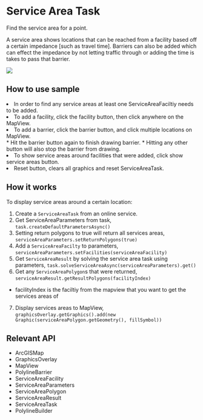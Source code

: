 # Service Area Task

Find the service area for a point.

A service area shows locations that can be reached from a facility based off a certain impedance [such as travel 
time]. Barriers can also be added which can effect the impedance by not letting traffic through or adding the time is takes to pass that barrier.

<img src="ServiceAreaTask.gif"/>

## How to use sample
<li>In order to find any service areas at least one ServiceAreaFaciltiy needs to be added.</li>
<li>To add a facility, click the facility button, then click anywhere on the MapView.</li>
<li>To add a barrier, click the barrier button, and click multiple locations on MapView.</li>
* Hit the barrier button again to finish drawing barrier.
* Hitting any other button will also stop the barrier from drawing.
<li>To show service areas around facilities that were added, click show service areas button.</li>
<li>Reset button, clears all graphics and reset ServiceAreaTask.</li>

## How it works

To display service areas around a certain location:


1. Create a `ServiceAreaTask` from an online service.
2. Get ServiceAreaParameters from task, `task.createDefaultParametersAsync()`
3. Setting return polygons to true will return all services areas, `serviceAreaParameters.setReturnPolygons(true)`
4. Add a `ServiceAreaFacilty` to parameters, `serviceAreaParameters.setFacilities(serviceAreaFacility)`
5. Get `ServiceAreaResult` by solving the service area task using parameters, `task.solveServiceAreaAsync(serviceAreaParameters).get()`
6. Get any `ServiceAreaPolygon`s that were returned, `serviceAreaResult.getResultPolygons(facilityIndex)`
* facilityIndex is the faciltiy from the mapview that you want to get the services areas of
7. Display services areas to MapView, `graphicsOverlay.getGraphics().add(new Graphic(serviceAreaPolygon.getGeometry(), fillSymbol))`


## Relevant API

  * ArcGISMap
  * GraphicsOverlay
  * MapView
  * PolylineBarrier
  * ServiceAreaFacility
  * ServiceAreaParameters
  * ServiceAreaPolygon
  * ServiceAreaResult
  * ServiceAreaTask
  * PolylineBuilder


